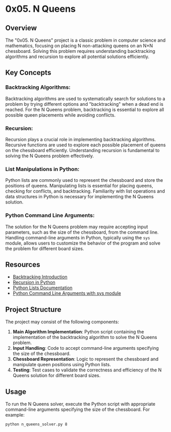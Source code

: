 # 0x05. N Queens

## Overview

The "0x05. N Queens" project is a classic problem in computer science and mathematics, focusing on placing N non-attacking queens on an N×N chessboard. Solving this problem requires understanding backtracking algorithms and recursion to explore all potential solutions efficiently.

## Key Concepts

### Backtracking Algorithms:

Backtracking algorithms are used to systematically search for solutions to a problem by trying different options and "backtracking" when a dead end is reached. For the N Queens problem, backtracking is essential to explore all possible queen placements while avoiding conflicts.

### Recursion:

Recursion plays a crucial role in implementing backtracking algorithms. Recursive functions are used to explore each possible placement of queens on the chessboard efficiently. Understanding recursion is fundamental to solving the N Queens problem effectively.

### List Manipulations in Python:

Python lists are commonly used to represent the chessboard and store the positions of queens. Manipulating lists is essential for placing queens, checking for conflicts, and backtracking. Familiarity with list operations and data structures in Python is necessary for implementing the N Queens solution.

### Python Command Line Arguments:

The solution for the N Queens problem may require accepting input parameters, such as the size of the chessboard, from the command line. Handling command-line arguments in Python, typically using the `sys` module, allows users to customize the behavior of the program and solve the problem for different board sizes.

## Resources

- [Backtracking Introduction](https://www.geeksforgeeks.org/backtracking-algorithms/)
- [Recursion in Python](https://realpython.com/python-thinking-recursively/)
- [Python Lists Documentation](https://docs.python.org/3/tutorial/datastructures.html)
- [Python Command Line Arguments with sys module](https://docs.python.org/3/library/sys.html#sys.argv)

## Project Structure

The project may consist of the following components:

1. **Main Algorithm Implementation**: Python script containing the implementation of the backtracking algorithm to solve the N Queens problem.
2. **Input Handling**: Code to accept command-line arguments specifying the size of the chessboard.
3. **Chessboard Representation**: Logic to represent the chessboard and manipulate queen positions using Python lists.
4. **Testing**: Test cases to validate the correctness and efficiency of the N Queens solution for different board sizes.

## Usage

To run the N Queens solver, execute the Python script with appropriate command-line arguments specifying the size of the chessboard. For example:

```bash
python n_queens_solver.py 8

